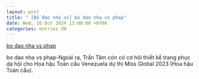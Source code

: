 ```yaml
---
layout: post
title: " [Bồ đao nha vs] bo dao nha vs phap"
date: Wed, 16 Oct 2024 13:00:00 +0700
categories: entries VN
---
```

[bo dao nha vs phap](https://www.bienphong.com.vn/2024-10-16-messi%20world%20cup%20goals.htm)

bo dao nha vs phap-Ngoài ra, Trần Tâm còn có cơ hội thiết kế trang phục dạ hội cho Hoa hậu Toàn cầu Venezuela dự thi Miss Global 2023 (Hoa hậu Toàn cầu).

